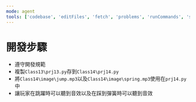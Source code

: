 ```yaml
---
mode: agent
tools: ['codebase', 'editFiles', 'fetch', 'problems', 'runCommands', 'search', 'searchResults', 'terminalLastCommand', 'terminalSelection', 'usages']
---
```


# 開發步驟

- 遵守開發規範
- 複製`Class13\prj13.py`存到`Class14\prj14.py`
- 將`Class14\image\jump.mp3`以及`Class14\image\spring.mp3`使用在`prj14.py`中
- 讓玩家在跳躍時可以聽到音效以及在踩到彈簧時可以聽到音效